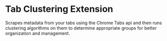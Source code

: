 # Tab Clustering Extension
Scrapes metadata from your tabs using the Chrome Tabs api and then runs clustering algorithms on them to determine appropriate groups for better organization and management.
